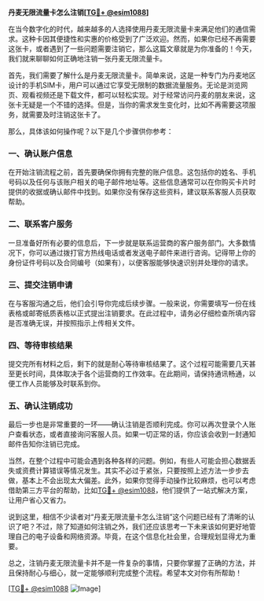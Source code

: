 **丹麦无限流量卡怎么注销[[TG💪+ @esim1088](https://t.me/s/esim1088)]**

在当今数字化的时代，越来越多的人选择使用丹麦无限流量卡来满足他们的通信需求。这种卡因其便捷性和实惠的价格受到了广泛欢迎。然而，如果你已经不再需要这张卡，或者遇到了一些问题需要注销它，那么这篇文章就是为你准备的！今天，我们就来聊聊如何正确地注销一张丹麦无限流量卡。

首先，我们需要了解什么是丹麦无限流量卡。简单来说，这是一种专门为丹麦地区设计的手机SIM卡，用户可以通过它享受无限制的数据流量服务。无论是浏览网页、观看视频还是下载文件，都可以轻松实现。对于经常访问丹麦的朋友来说，这张卡无疑是一个不错的选择。但是，当你的需求发生变化时，比如不再需要这项服务，就需要及时注销这张卡了。

那么，具体该如何操作呢？以下是几个步骤供你参考：

### 一、确认账户信息

在开始注销流程之前，首先要确保你拥有完整的账户信息。这包括你的姓名、手机号码以及任何与该账户相关的电子邮件地址等。这些信息通常可以在你购买卡片时提供的收据或确认邮件中找到。如果你没有保存这些资料，建议联系客服人员获取帮助。

### 二、联系客户服务

一旦准备好所有必要的信息后，下一步就是联系运营商的客户服务部门。大多数情况下，你可以通过拨打官方热线电话或者发送电子邮件来进行咨询。记得带上你的身份证件号码以及合同编号（如果有），以便客服能够快速识别并处理你的请求。

### 三、提交注销申请

在与客服沟通之后，他们会引导你完成后续步骤。一般来说，你需要填写一份在线表格或邮寄纸质表格以正式提出注销要求。在此过程中，请务必仔细检查所填内容是否准确无误，并按照指示上传相关文件。

### 四、等待审核结果

提交完所有材料之后，剩下的就是耐心等待审核结果了。这个过程可能需要几天甚至更长时间，具体取决于各个运营商的工作效率。在此期间，请保持通讯畅通，以便工作人员能够及时联系到你。

### 五、确认注销成功

最后一步也是非常重要的一环——确认注销是否顺利完成。你可以再次登录个人账户查看状态，或者直接询问客服人员。如果一切正常的话，你应该会收到一封通知邮件告知你注销已完成。

当然，在整个过程中可能会遇到各种各样的问题。例如，有些人可能会担心数据丢失或资费计算错误等情况发生。其实不必过于紧张，只要按照上述方法一步步去做，基本上不会出现太大偏差。此外，如果你觉得手动操作比较麻烦，也可以考虑借助第三方平台的帮助，比如[TG💪+ @esim1088](https://t.me/s/esim1088)，他们提供了一站式解决方案，让用户省心又省力。

说到这里，相信不少读者对“丹麦无限流量卡怎么注销”这个问题已经有了清晰的认识了吧？不过，除了知道如何注销之外，我们还应该思考一下未来该如何更好地管理自己的电子设备和网络资源。毕竟，在这个信息化社会里，合理规划显得尤为重要。

总之，注销丹麦无限流量卡并不是一件复杂的事情，只要你掌握了正确的方法，并且保持耐心与细心，就一定能够顺利完成整个流程。希望本文对你有所帮助！

[[TG💪+ @esim1088](https://t.me/s/esim1088) ![Image](https://i.postimg.cc/4NQfJmqS/Snipaste-2025-05-13-00-14-12.png)]